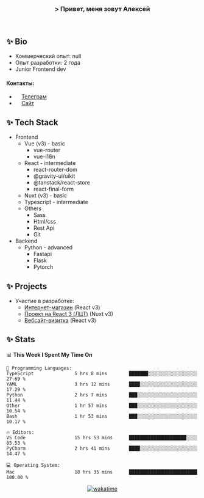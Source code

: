 <br>
<h3 align="center">> Привет, меня зовут Алексей</h3>
<br>

## ✨ Bio

- Коммерческий опыт: null 
- Опыт разработки: 2 года
- Junior Frontend dev

#### Контакты: 

- <img src="assets/telegram.png" width="12"> <a href="https://t.me/flamescoder">Телеграм</a>
- <img src="assets/website.png" width="12"> <a href="https://flamescoder.ru">Сайт</a>

## ✨ Tech Stack <span id="stack"></span>

- Frontend
  - Vue (v3) - basic
    - vue-router
    - vue-i18n
  - React - intermediate
    - react-router-dom
    - @gravity-ui/uikit
    - @tanstack/react-store
    - react-final-form
  - Nuxt (v3) - basic
  - Typescript - intermediate
  - Others
    - Sass
    - Html/css
    - Rest Api
    - Git
- Backend
  - Python - advanced
    - Fastapi
    - Flask
    - Pytorch

## ✨ Projects <span id="projects"></span>

- Участие в разработке:
  - [Интернет-магазин](https://github.com/LehaRybkoha/wood-house) (React v3)
  - [Проект на React 3 (ЛЦТ)](https://github.com/Foxxxxxy/lct-24-starcrack) (Nuxt v3)
  - [Вебсайт-визитка](https://flamescoder.ru) (React v3)

## ✨ Stats

<!--START_SECTION:waka-->
📊 **This Week I Spent My Time On** 

```text
💬 Programming Languages: 
TypeScript               5 hrs 8 mins        ███████░░░░░░░░░░░░░░░░░░   27.69 % 
YAML                     3 hrs 12 mins       ████░░░░░░░░░░░░░░░░░░░░░   17.29 % 
Python                   2 hrs 7 mins        ███░░░░░░░░░░░░░░░░░░░░░░   11.44 % 
Other                    1 hr 57 mins        ███░░░░░░░░░░░░░░░░░░░░░░   10.54 % 
Bash                     1 hr 53 mins        ███░░░░░░░░░░░░░░░░░░░░░░   10.17 % 

🔥 Editors: 
VS Code                  15 hrs 53 mins      █████████████████████░░░░   85.53 % 
PyCharm                  2 hrs 41 mins       ████░░░░░░░░░░░░░░░░░░░░░   14.47 % 

💻 Operating System: 
Mac                      18 hrs 35 mins      █████████████████████████   100.00 % 
```


<!--END_SECTION:waka-->

<div align="center">

  [![wakatime](https://wakatime.com/badge/user/018bd4cf-9224-4729-b4f3-31fc6a93ca34.svg)](https://wakatime.com/@flamescoder)    
  <img src="https://komarev.com/ghpvc/?username=FlamesC0der&style=flat-square&color=red" alt="" />
</div>
